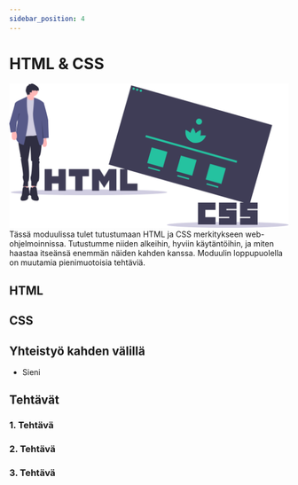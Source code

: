```yaml
---
sidebar_position: 4
---
```


# HTML & CSS
![img](/img/undraw_html_css.svg)
Tässä moduulissa tulet tutustumaan HTML ja CSS merkitykseen web-ohjelmoinnissa. Tutustumme niiden alkeihin, hyviin käytäntöihin, ja miten haastaa itseänsä enemmän näiden kahden kanssa. Moduulin loppupuolella on muutamia pienimuotoisia tehtäviä.

## HTML

## CSS

## Yhteistyö kahden välillä
- Sieni

## Tehtävät
### 1. Tehtävä
### 2. Tehtävä
### 3. Tehtävä
